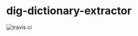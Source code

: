 # dig-dictionary-extractor
![travis ci](https://travis-ci.org/usc-isi-i2/dig-dictionary-extractor.svg?branch=master)
